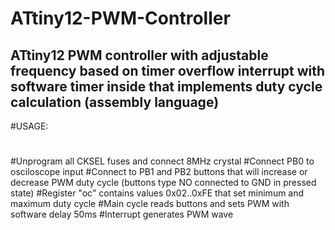 # ATtiny12-PWM-Controller
ATtiny12 PWM controller with adjustable frequency based on timer overflow interrupt with software timer inside that implements duty cycle calculation (assembly language)
----------------------------------------------
#USAGE:
#
#Unprogram all CKSEL fuses and connect 8MHz crystal
#Connect PB0 to osciloscope input
#Connect to PB1 and PB2 buttons that will increase or decrease PWM duty cycle (buttons type NO connected to GND in pressed state)
#Register "oc" contains values 0x02..0xFE that set minimum and maximum duty cycle
#Main cycle reads buttons and sets PWM with software delay 50ms
#Interrupt generates PWM wave
